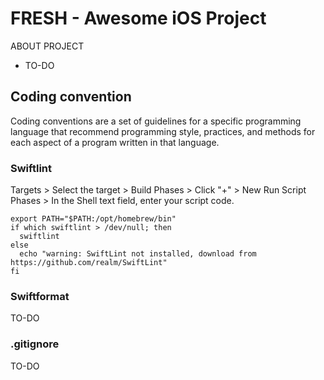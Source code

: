 # FRESH - Awesome iOS Project

ABOUT PROJECT
- TO-DO

## Coding convention

Coding conventions are a set of guidelines for a specific programming language that recommend programming style, practices, and methods for each aspect of a program written in that language.

### Swiftlint

 Targets > Select the target > Build Phases > Click "+" > New Run Script Phases > In the Shell text field, enter your script code.

```
export PATH="$PATH:/opt/homebrew/bin"
if which swiftlint > /dev/null; then
  swiftlint
else
  echo "warning: SwiftLint not installed, download from https://github.com/realm/SwiftLint"
fi
```


### Swiftformat
TO-DO

### .gitignore
TO-DO
